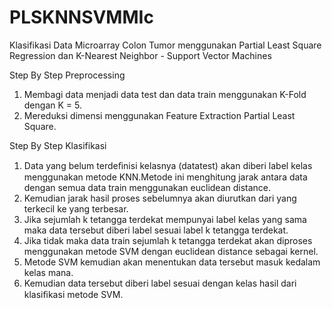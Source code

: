 # PLSKNNSVMMIc

Klasifikasi Data Microarray Colon Tumor menggunakan Partial Least Square Regression dan K-Nearest Neighbor - Support Vector Machines

Step By Step Preprocessing
 1. Membagi data menjadi data test dan data train menggunakan K-Fold dengan K = 5. 
 2. Mereduksi dimensi menggunakan Feature Extraction Partial Least Square.

Step By Step Klasifikasi
 1. Data yang belum terdeﬁnisi kelasnya (datatest) akan diberi label kelas menggunakan metode KNN.Metode ini menghitung jarak antara data dengan semua data train menggunakan euclidean distance. 
 2. Kemudian jarak hasil proses sebelumnya akan diurutkan dari yang terkecil ke yang terbesar. 
 3. Jika sejumlah k tetangga terdekat mempunyai label kelas yang sama maka data tersebut diberi label sesuai label k tetangga terdekat. 
 4. Jika tidak maka data train sejumlah k tetangga terdekat akan diproses menggunakan metode SVM dengan euclidean distance sebagai kernel. 
 5. Metode SVM kemudian akan menentukan data tersebut masuk kedalam kelas mana. 
 6. Kemudian data tersebut diberi label sesuai dengan kelas hasil dari klasiﬁkasi metode SVM. 
